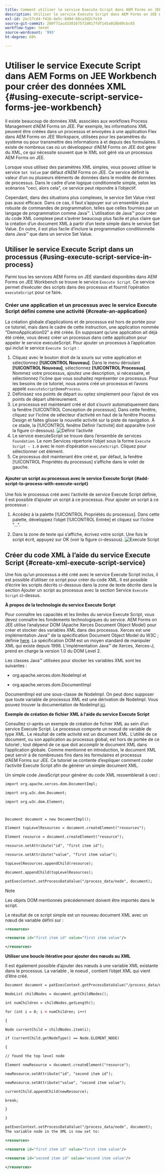 ```yaml
---
title: Comment utiliser le service Execute Script dans AEM Forms on JEE Workbench pour créer des données XML ?
description: Utiliser le service Execute Script dans AEM Forms on JEE Workbench pour créer des données XML
exl-id: 2ec57cd4-f41b-4e5c-849d-88ca3d2cfe19
source-git-commit: 260f71acd330167572d817fdf145a018b09cbc65
workflow-type: tm+mt
source-wordcount: '993'
ht-degree: 68%

---
```


# Utiliser le service Execute Script dans AEM Forms on JEE Workbench pour créer des données XML {#using-execute-script-service-forms-jee-workbench}

Il existe beaucoup de données XML associées aux workflows Process Management d’AEM Forms on JEE. Par exemple, les informations XML peuvent être créées dans un processus et envoyées à une application Flex dans AEM Forms on JEE Workspace, utilisées pour les paramètres du système ou pour transmettre des informations à et depuis des formulaires. Il existe de nombreux cas où un développeur d’AEM Forms on JEE doit gérer du XML, ce qui nécessite souvent que le XML soit géré via un processus AEM Forms on JEE.

Lorsque vous utilisez des paramètres XML simples, vous pouvez utiliser le service `Set Value` par défaut d’AEM Forms on JEE. Ce service définit la valeur d’un ou plusieurs éléments de données dans le modèle de données de processus. Dans le cadre d’une logique conditionnelle simple, selon les scénarios &quot;ceci, alors cela&quot;, ce service peut répondre à l’objectif.

Cependant, dans des situations plus complexes, le service Set Value n’est pas aussi efficace. Dans ce cas, il faut s’appuyer sur un ensemble plus robuste de commandes de programmation, telles que celles fournies par un langage de programmation comme Java™. L’utilisation de Java™ pour créer du code XML complexe peut s’avérer beaucoup plus facile et plus claire que la création d’un document XML à partir d’un texte simple dans le service Set Value. En outre, il est plus facile d’inclure la programmation conditionnelle dans Java™ que dans un service Set Value.

## Utiliser le service Execute Script dans un processus {#using-execute-script-service-in-process}

Parmi tous les services AEM Forms on JEE standard disponibles dans AEM Forms on JEE Workbench se trouve le service `Execute Script`. Ce service permet d’exécuter des scripts dans des processus et fournit l’opération `executeScript` pour ce faire.

### Créer une application et un processus avec le service Execute Script défini comme une activité {#create-an-application}

La création globale d’applications et de processus est hors de portée pour ce tutoriel, mais dans le cadre de cette instruction, une application nommée &quot;DemoApplication02&quot; a été créée. En supposant qu’une application ait déjà été créée, vous devez créer un processus dans cette application pour appeler le service executeScript. Pour ajouter un processus à l’application qui inclut le service `Execute Script` :

1. Cliquez avec le bouton droit de la souris sur votre application et sélectionnez **[!UICONTROL Nouveau]**. Dans le menu déroulant **[!UICONTROL Nouveau]**, sélectionnez **[!UICONTROL Processus]**. Nommez votre processus, ajoutez une description, si nécessaire, et sélectionnez l’icône que vous souhaitez représenter ce processus. Pour les besoins de ce tutoriel, nous avons créé un processus et l’avons appelé `executeScriptDemoProcess`.
1. Définissez vos points de départ ou optez simplement pour l’ajout de vos points de départ ultérieurement.
1. Le processus est maintenant créé et doit s’ouvrir automatiquement dans la fenêtre [!UICONTROL Conception de processus]. Dans cette fenêtre, cliquez sur l’icône de sélecteur d’activité en haut de la fenêtre Process Design et faites glisser la nouvelle activité sur la piste de navigation. À ce stade, la [!UICONTROL fenêtre Définir l’activité] doit apparaître (voir la figure ci-dessous).
   ![Définir l’activité](assets/define-activity.jpg)
1. Le service executeScript se trouve dans l’ensemble de services `Foundation`. Le nom Services répertorie l’objet sous la forme `Execute Script – 1.0` avec le nom d’opération `executeScript`. Cliquez pour sélectionner cet élément.
1. Ce processus doit maintenant être créé et, par défaut, la fenêtre [!UICONTROL Propriétés du processus] s’affiche dans le volet de gauche.

#### Ajouter un script au processus avec le service Execute Script {#add-script-to-process-with-execute-script}

Une fois le processus créé avec l’activité de service Execute Script définie, il est possible d’ajouter un script à ce processus. Pour ajouter un script à ce processus :

1. Accédez à la palette [!UICONTROL Propriétés du processus]. Dans cette palette, développez l’objet [!UICONTROL Entrée] et cliquez sur l’icône &quot;...&quot;.

1. Dans la zone de texte qui s’affiche, écrivez votre script. Une fois le script écrit, appuyez sur OK (voir la figure ci-dessous).
   ![Execute Script](assets/execute-script.jpg)

## Créer du code XML à l’aide du service Execute Script {#create-xml-execute-script-service}

Une fois qu’un processus a été créé avec le service Execute Script inclus, il est possible d’utiliser ce script pour créer du code XML. Il est possible d’écrire les scripts décrits ci-dessous dans la zone de texte décrite dans la section Ajouter un script au processus avec la section Service `Execute Script` ci-dessus.

**À propos de la technologie du service Execute Script**

Pour connaître les capacités et les limites du service Execute Script, vous devez connaître les fondements technologiques du service. AEM Forms on JEE utilise l’analyseur DOM (Apache Xerces Document Object Model) pour créer et stocker des variables XML dans des processus. Xerces est une implémentation Java™ de la spécification Document Object Model du W3C ; définie [here](https://dom.spec.whatwg.org/). La spécification DOM est un moyen standard de manipuler XML qui existe depuis 1998. L’implémentation Java™ de Xerces, Xerces-J, prend en charge la version 1.0 du DOM Level 2.

Les classes Java™ utilisées pour stocker les variables XML sont les suivantes :

* org.apache.xerces.dom.NodeImpl et

* org.apache.xerces.dom.DocumentImpl

DocumentImpl est une sous-classe de NodeImpl. On peut donc supposer que toute variable de processus XML est une dérivation de NodeImpl. Vous pouvez trouver la documentation de NodeImpl [ici](https://xerces.apache.org/xerces-j/apiDocs/org/apache/xerces/dom/NodeImpl.html).

**Exemple de création de fichier XML à l’aide du service Execute Script**

Consultez ci-après un exemple de création de fichier XML au sein d’un service Execute Script. Le processus comporte un noeud de variable de type XML. Le résultat de cette activité est un document XML. Lʼutilité de ce document, ou son application au processus global, est hors de portée de ce tutoriel ; tout dépend de ce que doit accomplir le document XML dans lʼapplication globale. Comme mentionné en introduction, le document XML peut servir à de nombreuses fins dans les formulaires et processus d’AEM Forms sur JEE. Ce tutoriel se contente d’expliquer comment coder l’activité Execute Script afin de générer un simple document XML.

Un simple code JavaScript pour générer du code XML ressemblerait à ceci :

```xml
import org.apache.xerces.dom.DocumentImpl;

import org.w3c.dom.Document;

import org.w3c.dom.Element;



Document document = new DocumentImpl();

Element topLevelResources = document.createElement("resources");

Element resource = document.createElement("resource");

resource.setAttribute("id", "first item id");

resource.setAttribute("value", "first item value");

topLevelResources.appendChild(resource);

document.appendChild(topLevelResources);

patExecContext.setProcessDataValue("/process_data/node", document);
```

>[!NOTE]
>
>Les objets DOM mentionnés précédemment doivent être importés dans le script.

Le résultat de ce script simple est un nouveau document XML avec un nœud de variable défini sur :

```xml
<resources>

<resource id="first item id" value="first item value"/>

</resources>
```

**Utiliser une boucle itérative pour ajouter des nœuds au XML**

Il est également possible d’ajouter des nœuds à une variable XML existante dans le processus. La variable , le noeud , contient l’objet XML qui vient d’être créé.

```xml
Document document = patExecContext.getProcessDataValue("/process_data/node");

NodeList childNodes = document.getChildNodes();

int numChildren = childNodes.getLength();

for (int i = 0; i < numChildren; i++)

{

Node currentChild = childNodes.item(i);

if (currentChild.getNodeType() == Node.ELEMENT_NODE)

{

// found the top level node

Element newResource = document.createElement("resource");

newResource.setAttribute("id", "second item id");

newResource.setAttribute("value", "second item value");

currentChild.appendChild(newResource);

break;

}

}

patExecContext.setProcessDataValue("/process_data/node", document);
The variable node in the XML is now set to:

<resources> 

<resource id="first item id" value="first item value"/> 

<resource id="second item id" value="second item value"/> 

</resources>
```
